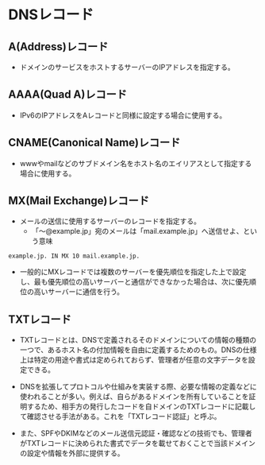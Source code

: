 # DNSレコード

## A(Address)レコード
- ドメインのサービスをホストするサーバーのIPアドレスを指定する。

## AAAA(Quad A)レコード
- IPv6のIPアドレスをAレコードと同様に設定する場合に使用する。

## CNAME(Canonical Name)レコード
- wwwやmailなどのサブドメイン名をホスト名のエイリアスとして指定する場合に使用する。

## MX(Mail Exchange)レコード
- メールの送信に使用するサーバーのレコードを指定する。
    - 「～@example.jp」宛のメールは「mail.example.jp」へ送信せよ、という意味

```
example.jp. IN MX 10 mail.example.jp.
```


- 一般的にMXレコードでは複数のサーバーを優先順位を指定した上で設定し、最も優先順位の高いサーバーと通信ができなかった場合は、次に優先順位の高いサーバーに通信を行う。





## TXTレコード
- TXTレコードとは、DNSで定義されるそのドメインについての情報の種類の一つで、あるホスト名の付加情報を自由に定義するためのもの。DNSの仕様上は特定の用途や書式は定められておらず、管理者が任意の文字データを設定できる。

- DNSを拡張してプロトコルや仕組みを実装する際、必要な情報の定義などに使われることが多い。例えば、自らがあるドメインを所有していることを証明するため、相手方の発行したコードを自ドメインのTXTレコードに記載して確認させる手法がある。これを「TXTレコード認証」と呼ぶ。

- また、SPFやDKIMなどのメール送信元認証・確認などの技術でも、管理者がTXTレコードに決められた書式でデータを載せておくことで当該ドメインの設定や情報を外部に提供する。